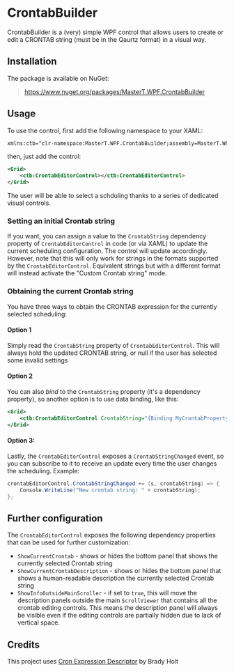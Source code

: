 # CrontabBuilder

CrontabBuilder is a (very) simple WPF control that allows users to create or edit a CRONTAB string (must be in the Qaurtz format) in a visual way.

## Installation

The package is available on NuGet:
> https://www.nuget.org/packages/MasterT.WPF.CrontabBuilder

## Usage

To use the control, first add the following namespace to your XAML:

```XML
xmlns:ctb="clr-namespace:MasterT.WPF.CrontabBuilder;assembly=MasterT.WPF.CrontabBuilder"
```

then, just add the control:
```XML
<Grid>
    <ctb:CrontabEditorControl></ctb:CrontabEditorControl>
</Grid>
  ```
The user will be able to select a schduling thanks to a series of dedicated visual controls. 

### Setting an initial Crontab string
If you want, you can assign a value to the `CrontabString` dependency property of `CrontabEditorControl` in code (or via XAML) to update the current scheduling configuration. The control will update accordingly. However, note that this will only work for strings in the formats supported by the `CrontabEditorControl`. Equivalent strings but with a different format will instead activate the "Custom Crontab string" mode.

### Obtaining the current Crontab string
You have three ways to obtain the CRONTAB expression for the currently selected scheduling:

#### Option 1
Simply read the `CrontabString` property of `CrontabEditorControl`. This will always hold the updated CRONTAB string, or null if the user has selected some invalid settings

#### Option 2
You can also *bind* to the `CrontabString` property (it's a dependency property), so another option is to use data binding, like this:
```XML
<Grid>
    <ctb:CrontabEditorControl CrontabString="{Binding MyCrontabProperty}"></ctb:CrontabEditorControl>
</Grid>
  ```

#### Option 3:
Lastly, the `CrontabEditorControl` exposes a `CrontabStringChanged` event, so you can subscribe to it to receive an update every time the user changes the scheduling. Example:
```C#
crontabEditorControl.CrontabStringChanged += (s, crontabString) => {
    Console.WriteLine("New crontab string: " + crontabString);
};
```

## Further configuration

The `CrontabEditorControl` exposes the following dependency properties that can be used for further customization:
* `ShowCurrentCrontab` - shows or hides the bottom panel that shows the currently selected Crontab string
* `ShowCurrentCrontabDescription` - shows or hides the bottom panel that shows a human-readable description the currently selected Crontab string
* `ShowInfoOutsideMainScroller` - if set to `true`, this will move the description panels outside the main `ScrollViewer` that contains all the crontab editing controls. This means the description panel will always be visible even if the editing controls are partially hidden due to lack of vertical space.

## Credits

This project uses [Cron Expression Descriptor](https://github.com/bradymholt/cron-expression-descriptor) by Brady Holt 